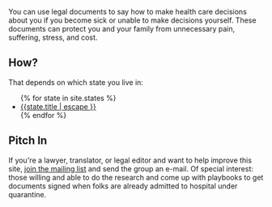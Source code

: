 You can use legal documents to say how to make health care decisions about you if you become sick or unable to make decisions yourself.  These documents can protect you and your family from unnecessary pain, suffering, stress, and cost.

## How?

That depends on which state you live in:

<ul>
{% for state in site.states %}
<li><a href="{{state.permalink}}">{{state.title | escape }}</a></li>
{% endfor %}
</ul>

## Pitch In

If you're a lawyer, translator, or legal editor and want to help improve this site, [join the mailing list](https://lists.kemitchell.com/postorius/lists/prepperpaper.lists.kemitchell.com/) and send the group an e-mail.  Of special interest: those willing and able to do the research and come up with playbooks to get documents signed when folks are already admitted to hospital under quarantine.
